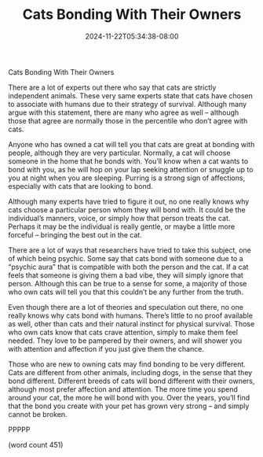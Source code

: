 ﻿---
title: "Cats Bonding With Their Owners"
date: 2024-11-22T05:34:38-08:00
description: "Cats Tips for Web Success"
featured_image: "/images/Cats.jpg"
tags: ["Cats"]
---

Cats Bonding With Their Owners

There are a lot of experts out there who say that cats are strictly independent animals.  These very same experts state that cats have chosen to associate with humans due to their strategy of survival.  Although many argue with this statement, there are many who agree as well – although those that agree are normally those in the percentile who don’t agree with cats.

Anyone who has owned a cat will tell you that cats are great at bonding with people, although they are very particular.  Normally, a cat will choose someone in the home that he bonds with.  You’ll know when a cat wants to bond with you, as he will hop on your lap seeking attention or snuggle up to you at night when you are sleeping.  Purring is a strong sign of affections, especially with cats that are looking to bond.

Although many experts have tried to figure it out, no one really knows why cats choose a particular person whom they will bond with.  It could be the individual’s manners, voice, or simply how that person treats the cat.  Perhaps it may be the individual is really gentle, or maybe a little more forceful – bringing the best out in the cat.

There are a lot of ways that researchers have tried to take this subject, one of which being psychic.  Some say that cats bond with someone due to a “psychic aura” that is compatible with both the person and the cat.  If a cat feels that someone is giving them a bad vibe, they will simply ignore that person.  Although this can be true to a sense for some, a majority of those who own cats will tell you that this couldn’t be any further from the truth.

Even though there are a lot of theories and speculation out there, no one really knows why cats bond with humans.  There’s little to no proof available as well, other than cats and their natural instinct for physical survival.  Those who own cats know that cats crave attention, simply to make them feel needed.  They love to be pampered by their owners, and will shower you with attention and affection if you just give them the chance.  

Those who are new to owning cats may find bonding to be very different.  Cats are different from other animals, including dogs, in the sense that they bond different.  Different breeds of cats will bond different with their owners, although most prefer affection and attention.  The more time you spend around your cat, the more he will bond with you.  Over the years, you’ll find that the bond you create with your pet has grown very strong – and simply cannot be broken.

PPPPP

(word count 451)
